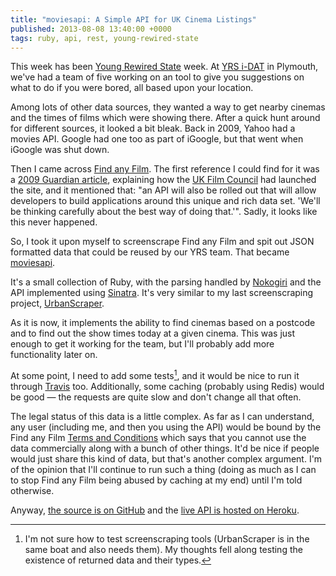 ```yaml
---
title: "moviesapi: A Simple API for UK Cinema Listings"
published: 2013-08-08 13:40:00 +0000
tags: ruby, api, rest, young-rewired-state
---
```


This week has been [Young Rewired State][] week. At [YRS i-DAT][] in Plymouth, we've
had a team of five working on an tool to give you suggestions on what to do if you
were bored, all based upon your location.

Among lots of other data sources, they wanted a way to get nearby cinemas and the
times of films which were showing there. After a quick hunt around for different
sources, it looked a bit bleak. Back in 2009, Yahoo had a movies API. Google had
one too as part of iGoogle, but that went when iGoogle was shut down.

Then I came across [Find any Film][]. The first reference I could find for it was
a [2009 Guardian article][guardian], explaining how the [UK Film Council][] had
launched the site, and it mentioned that: "an API will also be rolled out that will 
allow developers to build applications around this unique and rich data set. 'We'll 
be thinking carefully about the best way of doing that.'". Sadly, it looks like this
never happened.

So, I took it upon myself to screenscrape Find any Film and spit out JSON formatted
data that could be reused by our YRS team. That became [moviesapi][].

It's a small collection of Ruby, with the parsing handled by [Nokogiri][] and the
API implemented using [Sinatra][]. It's very similar to my last screenscraping
project, [UrbanScraper][].

As it is now, it implements the ability to find cinemas based on a postcode and to
find out the show times today at a given cinema. This was just enough to get it
working for the team, but I'll probably add more functionality later on.

At some point, I need to add some tests[^tests], and it would be nice to run it
through [Travis][] too. Additionally, some caching (probably using Redis) would be
good &mdash; the requests are quite slow and don't change all that often.

The legal status of this data is a little complex. As far as I can understand, any
user (including me, and then you using the API) would be bound by the Find any Film
[Terms and Conditions][] which says that you cannot use the data commercially along
with a bunch of other things. It'd be nice if people would just share this kind of
data, but that's another complex argument. I'm of the opinion that I'll continue to
run such a thing (doing as much as I can to stop Find any Film being abused by
caching at my end) until I'm told otherwise.

Anyway, [the source is on GitHub][github] and the 
[live API is hosted on Heroku][moviesapi].

[^tests]: I'm not sure how to test screenscraping tools (UrbanScraper is in the same
    boat and also needs them). My thoughts fell along testing the existence of 
    returned data and their types.

[Young Rewired State]: http://youngrewiredstate.org/
[YRS i-DAT]: https://github.com/yrsIDAT/2013
[Find any Film]: http://www.findanyfilm.com
[guardian]: http://www.theguardian.com/media/pda/2009/jan/28/digitalmedia-digitalvideo
[UK Film Council]: http://industry.bfi.org.uk
[moviesapi]: http://moviesapi.herokuapp.com
[Nokogiri]: http://nokogiri.org/
[Sinatra]: http://www.sinatrarb.com/
[UrbanScraper]: http://urbanscraper.herokuapp.com/
[Travis]: http://travis-ci.org
[Terms and Conditions]: http://www.findanyfilm.com/terms-and-conditions
[github]: https://github.com/nickcharlton/moviesapi
